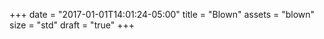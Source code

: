 +++
date = "2017-01-01T14:01:24-05:00"
title = "Blown"
assets = "blown"
size = "std"
draft = "true"
+++
